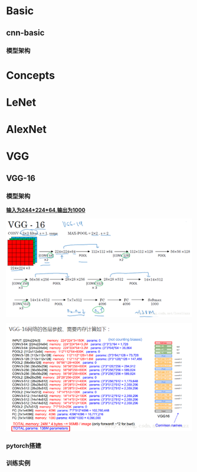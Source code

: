 <script src="../ut.js" type="text/javascript"></script>

# Basic

## cnn-basic



### 模型架构

# Concepts

# LeNet

# AlexNet

# VGG

## VGG-16

### 模型架构

**<u>输入为244\*224\*64,输出为1000</u>**

![img](mc.assets/SouthEast.png)

<img src="mc.assets/SouthEast-20200823200400270.png" alt="img" style="zoom:150%;" />

### pytorch搭建

### 训练实例